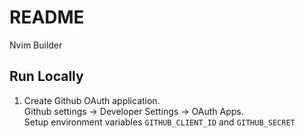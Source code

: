 # README

Nvim Builder

## Run Locally
1. Create Github OAuth application.\
   Github settings -> Developer Settings -> OAuth Apps.\
   Setup environment variables `GITHUB_CLIENT_ID` and `GITHUB_SECRET`
